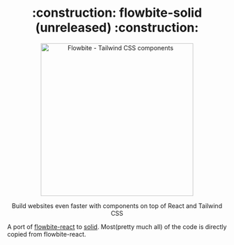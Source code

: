 <div align="center">
  <h1>:construction: flowbite-solid (unreleased) :construction:</h1>
  <p>
    <a href="https://flowbite-react.com">
      <img alt="Flowbite - Tailwind CSS components" width="350" src="website/assets/logo.png">
    </a>
  </p>
  <p>
    Build websites even faster with components on top of React and Tailwind CSS
  </p>
  
</div>

A port of [flowbite-react](https://github.com/themesberg/flowbite-react) to [solid](https://www.solidjs.com/). Most(pretty much all) of the code is directly copied from flowbite-react.
